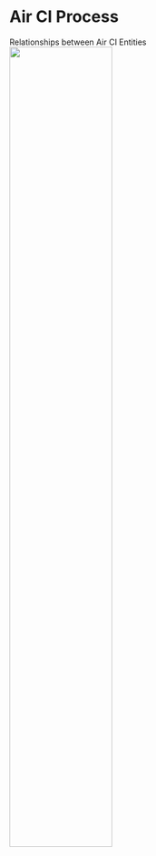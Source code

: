 # Air CI Process
Relationships between Air CI Entities
<img style="width:60%;height:auto;float:none;align:middle;" src="AirCIerd.png"/>
